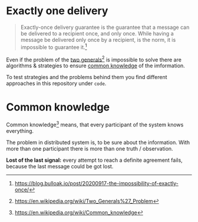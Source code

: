 # Exactly one delivery

> Exactly-once delivery guarantee is the guarantee that a message can be delivered to a recipient once, and only once. While having a message be delivered only once by a recipient, is the norm, it is impossible to guarantee it.[^1]

Even if the problem of the [two generals](https://github.com/in-der-kothe/exactly-once-semantics/tree/theory/two-generals)[^2] is impossible to solve there are algorithms & strategies to ensure [common knowledge](https://github.com/in-der-kothe/exactly-once-semantics/tree/theory/common-knowledge) of the imformation.

To test strategies and the problems behind them you find different approaches in this repository under `code`.

[^1]: https://blog.bulloak.io/post/20200917-the-impossibility-of-exactly-once/
[^2]: https://en.wikipedia.org/wiki/Two_Generals%27_Problem

# Common knowledge

Common knowledge[^3] means, that every participant of the system knows everything.

The problem in distributed system is, to be sure about the information. With more than one participant there is more than one truth / observation.

**Lost of the last signal:** every attempt to reach a definite agreement fails, because the last message could be got lost.

[^3]: https://en.wikipedia.org/wiki/Common_knowledge